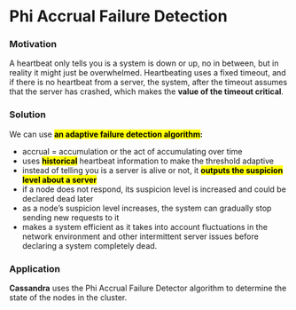 # Phi Accrual Failure Detection

### Motivation

A heartbeat only tells you is a system is down or up, no in between, but in reality it might just be overwhelmed. Heartbeating uses a fixed timeout, and if there is no heartbeat from a server, the system, after the timeout assumes that the server has crashed, which makes the **value of the timeout critical**.

### Solution

We can use <mark style="background-color:yellow;">**an adaptive failure detection algorithm**</mark>**:**

* accrual = accumulation or the act of accumulating over time
* uses <mark style="background-color:yellow;">**historical**</mark> heartbeat information to make the threshold adaptive
* instead of telling you is a server is alive or not, it <mark style="background-color:yellow;">**outputs the suspicion level about a server**</mark>
* if a node does not respond, its suspicion level is increased and could be declared dead later
* as a node’s suspicion level increases, the system can gradually stop sending new requests to it
* makes a system efficient as it takes into account fluctuations in the network environment and other intermittent server issues before declaring a system completely dead.

### Application

**Cassandra** uses the Phi Accrual Failure Detector algorithm to determine the state of the nodes in the cluster.


